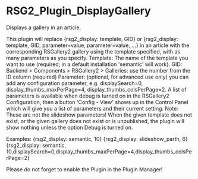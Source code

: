 # RSG2_Plugin_DisplayGallery
Displays a gallery in an article.

This plugin will replace {rsg2_display: template, GID} or {rsg2_display: template, GID, parameter=value, parameter=value, ...} in an article with the corresponding RSGallery2 gallery using the template specified, with as many parameters as you specify.
  Template: The name of the template you want to use (required; in a default installation 'semantic' will work).
  GID:  Backend > Components > RSGallery2 > Galleries: use the number from the ID column (required)
  Parameter: (optional, for advanced use only) you can add any configuration parameter, e.g. displaySearch=0, display_thumbs_maxPerPage=4, display_thumbs_colsPerPage=2. A list of parameters is available when debug is turned on in the RSGallery2 Configuration, then a button 'Config - View' shows up in the Control Panel which will give you a list of parameters and their current setting. 
Note: These are not the slideshow parameters! When the given template does not exist, or the given gallery does not exist or is unpublished, the plugin will show nothing unless the option Debug is turned on.  

Examples: 
  {rsg2_display: semantic, 10} 
  {rsg2_display: slideshow_parth, 6} 
  {rsg2_display: semantic, 10,displaySearch=0,display_thumbs_maxPerPage=4,display_thumbs_colsPerPage=2}

Please do not forget to enable the Plugin in the Plugin Manager!
